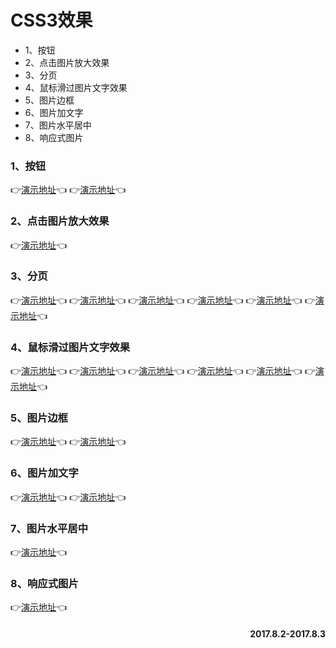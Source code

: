 # CSS3效果

* 1、按钮 
* 2、点击图片放大效果
* 3、分页
* 4、鼠标滑过图片文字效果
* 5、图片边框
* 6、图片加文字
* 7、图片水平居中
* 8、响应式图片

### 1、按钮

:point_right:[演示地址]():point_left:
:point_right:[演示地址]():point_left:

### 2、点击图片放大效果

:point_right:[演示地址]():point_left:

### 3、分页

:point_right:[演示地址]():point_left:
:point_right:[演示地址]():point_left:
:point_right:[演示地址]():point_left:
:point_right:[演示地址]():point_left:
:point_right:[演示地址]():point_left:
:point_right:[演示地址]():point_left:

### 4、鼠标滑过图片文字效果

:point_right:[演示地址]():point_left:
:point_right:[演示地址]():point_left:
:point_right:[演示地址]():point_left:
:point_right:[演示地址]():point_left:
:point_right:[演示地址]():point_left:
:point_right:[演示地址]():point_left:

### 5、图片边框

:point_right:[演示地址]():point_left:
:point_right:[演示地址]():point_left:

### 6、图片加文字

:point_right:[演示地址]():point_left:
:point_right:[演示地址]():point_left:

### 7、图片水平居中

:point_right:[演示地址]():point_left:

### 8、响应式图片

:point_right:[演示地址]():point_left:

<h4 style='text-align:right;'>2017.8.2-2017.8.3</h3>